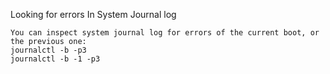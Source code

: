 Looking for errors In System Journal log


    You can inspect system journal log for errors of the current boot, or the previous one:
    journalctl -b -p3
    journalctl -b -1 -p3